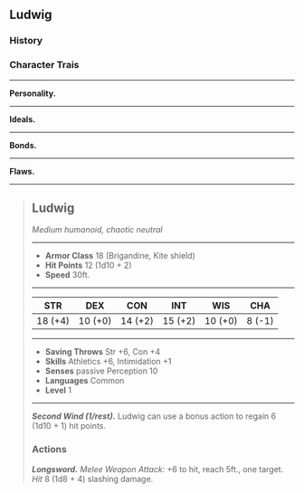 ## Ludwig


### History


### Character Trais

___
**Personality.**

___
**Ideals.**

___
**Bonds.**

___
**Flaws.**


___
> ## Ludwig
>*Medium humanoid, chaotic neutral*
> ___
> - **Armor Class** 18 (Brigandine, Kite shield)
> - **Hit Points** 12 (1d10 + 2)
> - **Speed** 30ft.
>___
>|   STR   |   DEX   |   CON   |   INT   |   WIS   |   CHA   |
>|:-------:|:-------:|:-------:|:-------:|:-------:|:-------:|
>| 18 (+4) | 10 (+0) | 14 (+2) | 15 (+2) | 10 (+0) |  8 (-1) |
>___
> - **Saving Throws** Str +6, Con +4
> - **Skills** Athletics +6, Intimidation +1
> - **Senses** passive Perception 10
> - **Languages** Common
> - **Level** 1
> ___
> ***Second Wind (1/rest).*** Ludwig can use a bonus action to regain 6 (1d10 + 1) hit points.
>
> ### Actions
> ***Longsword.*** *Melee Weapon Attack:* +6 to hit, reach 5ft., one target. *Hit* 8 (1d8 + 4) slashing damage. 
>